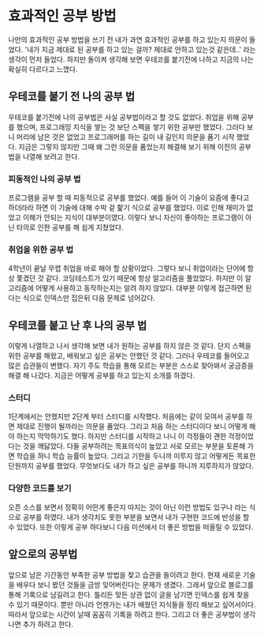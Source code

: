 # 효과적인 공부 방법
	
나만의 효과적인 공부 방법을 쓰기 전 내가 과연 효과적인 공부를 하고 있는지 의문이 들었다. '내가 지금 제대로 된 공부를 하고 있는 걸까? 제대로 안하고 있는것 같은데..' 라는 생각이 먼저 들었다. 하지만 돌이켜 생각해 보면 우테코를 붙기전에 나하고 지금의 나는 확실히 다르다고 느꼈다.

## 우테코를 붙기 전 나의 공부 법
우테코를 붙기전에 나의 공부법은 사실 공부법이라고 할 것도 없었다. 취업을 위해 공부를 했으며, 프로그래밍 지식을 쌓는 것 보단 스펙을 쌓기 위한 공부만 했었다. 그러다 보니 머리에 남은 것은 없었고 프로그래머를 하는 길이 내 길인지 의문을 품기 시작 했었다. 지금은 그렇지 않지만 그때 왜 그런 의문을 품었는지 해결해 보기 위해 이전의 공부법을 나열해 보려고 한다.

### 피동적인 나의 공부 법
프로그램을 공부 할 때 피동적으로 공부를 했었다. 예를 들어 이 기술이 요즘에 좋다고 하더라라 하면 이 기술에 대해 수박 겉 핥기 식으로 공부를 했었다. 이로 인해 재미가 없었고 이해가 안되는 지식이 대부분이였다. 이렇다 보니 자신이 좋아하는 프로그램이 아닌 타의로 인한 공부를 해 쉽게 지쳤었다.

### 취업을 위한 공부 법
4학년이 끝날 무렵 취업을 바로 해야 할 상황이었다. 그렇다 보니 취업이라는 단어에 항상 쫓겼던 것 같다. 코딩테스트가 있기 때문에 항상 알고리즘을 풀었었다. 하지만 이 알고리즘에 어떻게 사용하고 동작하는지는 알려 하지 않았다. 대부분 이렇게 접근하면 된다는 식으로 인덱스만 집은뒤 다음 문제로 넘어갔다.

## 우테코를 붙고 난 후 나의 공부 법
이렇게 나열하고 나서 생각해 보면 내가 원하는 공부를 하지 않은 것 같다. 단지 스펙을 위한 공부를 해왔고, 배워보고 싶은 공부는 안했던 것 같다. 그러나 우테코를 들어오고 많은 습관들이 변했다. 자기 주도 학습을 통해 모르는 부분은 스스로 찾아봐서 궁금증을 해결 해 나갔다. 지금은 어떻게 공부를 하고 있는지 소개를 하겠다.

### 스터디
1단계에서는 안했지만 2단계 부터 스터디를 시작했다. 처음에는 같이 모여서 공부를 하면 제대로 진행이 될까라는 의문을 품었다. 그리고 처음 하는 스터디이다 보니 어떻게 해야 하는지 막막하기도 했다. 하지만 스터디를 시작하고 나니 이 걱정들이 괜한 걱정이었다는 것을 깨닳았다. 다들 공부하려는 목표의식이 높았고 서로 모르는 부분을 토론해 가면 학습을 하니 학습 능률이 높았다. 그리고 기한을 두니까 미루지 않고 어떻게든 목표한 단원까지 공부를 했었다. 무엇보다도 내가 하고 싶은 공부를 하니까 지루하지가 않았다.

### 다양한 코드를 보기
오픈 소스를 보면서 정확히 어떤게 좋은지 따지는 것이 아닌 이런 방법도 있구나 라는 식으로 공부를 하였다. 내가 생각치도 못한 부분을 보면서 내가 구현한 코드에 반성을 할 수 있었다. 또한 이렇게 공부 하다보니 다음 미션에서 더 좋은 방법을 떠올릴 수 있었다.

## 앞으로의 공부법
앞으로 남은 기간동안 부족한 공부 방법을 찾고 습관을 들이려고 한다. 현재 새로운 기술을 배우다 보니 봤던 것들을 금방 잊어버린다는 문제가 생겼다. 그래서 앞으로 블로그를 통해 기록으로 남길려고 한다. 틀리든 맞든 상관 없이 글을 남기면 인덱스를 쉽게 찾을 수 있기 때문이다. 뿐만 아니라 언젠가는 내가 배웠던 지식들을 정리 해보고 싶어서이다. 따라서 앞으로는 시간이 날때 꼼꼼히 기록을 하려고 한다. 그리고 더 좋은 공부법이 생각나면 추가 하려고 한다.